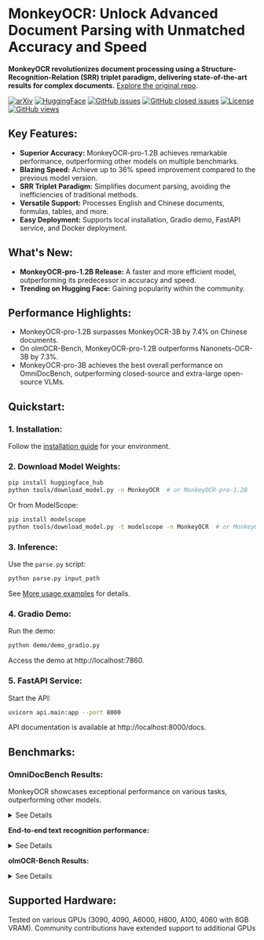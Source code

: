 # MonkeyOCR: Unlock Advanced Document Parsing with Unmatched Accuracy and Speed

**MonkeyOCR revolutionizes document processing using a Structure-Recognition-Relation (SRR) triplet paradigm, delivering state-of-the-art results for complex documents.** [Explore the original repo](https://github.com/Yuliang-Liu/MonkeyOCR).

[![arXiv](https://img.shields.io/badge/Arxiv-MonkeyOCR-b31b1b.svg?logo=arXiv)](https://arxiv.org/abs/2506.05218)
[![HuggingFace](https://img.shields.io/badge/HuggingFace%20Weights-black.svg?logo=HuggingFace)](https://huggingface.co/echo840/MonkeyOCR)
[![GitHub issues](https://img.shields.io/github/issues/Yuliang-Liu/MonkeyOCR?color=critical&label=Issues)](https://github.com/Yuliang-Liu/MonkeyOCR/issues?q=is%3Aopen+is%3Aissue)
[![GitHub closed issues](https://img.shields.io/github/issues-closed/Yuliang-Liu/MonkeyOCR?color=success&label=Issues)](https://github.com/Yuliang-Liu/MonkeyOCR/issues?q=is%3Aissue+is%3Aclosed)
[![License](https://img.shields.io/badge/License-Apache%202.0-yellow)](https://github.com/Yuliang-Liu/MonkeyOCR/blob/main/LICENSE.txt)
[![GitHub views](https://komarev.com/ghpvc/?username=Yuliang-Liu&repo=MonkeyOCR&color=brightgreen&label=Views)](https://github.com/Yuliang-Liu/MonkeyOCR)

## Key Features:

*   **Superior Accuracy:** MonkeyOCR-pro-1.2B achieves remarkable performance, outperforming other models on multiple benchmarks.
*   **Blazing Speed:** Achieve up to 36% speed improvement compared to the previous model version.
*   **SRR Triplet Paradigm:** Simplifies document parsing, avoiding the inefficiencies of traditional methods.
*   **Versatile Support:** Processes English and Chinese documents, formulas, tables, and more.
*   **Easy Deployment:** Supports local installation, Gradio demo, FastAPI service, and Docker deployment.

## What's New:

*   **MonkeyOCR-pro-1.2B Release:** A faster and more efficient model, outperforming its predecessor in accuracy and speed.
*   **Trending on Hugging Face:**  Gaining popularity within the community.

## Performance Highlights:

*   MonkeyOCR-pro-1.2B surpasses MonkeyOCR-3B by 7.4% on Chinese documents.
*   On olmOCR-Bench, MonkeyOCR-pro-1.2B outperforms Nanonets-OCR-3B by 7.3%.
*   MonkeyOCR-pro-3B achieves the best overall performance on OmniDocBench, outperforming closed-source and extra-large open-source VLMs.

## Quickstart:

### 1. Installation:

Follow the [installation guide](https://github.com/Yuliang-Liu/MonkeyOCR/blob/main/docs/install_cuda_pp.md#install-with-cuda-support) for your environment.

### 2. Download Model Weights:

```bash
pip install huggingface_hub
python tools/download_model.py -n MonkeyOCR  # or MonkeyOCR-pro-1.2B
```

Or from ModelScope:
```bash
pip install modelscope
python tools/download_model.py -t modelscope -n MonkeyOCR  # or MonkeyOCR-pro-1.2B
```

### 3. Inference:

Use the `parse.py` script:

```bash
python parse.py input_path
```

See [More usage examples](https://github.com/Yuliang-Liu/MonkeyOCR#quick-start) for details.

### 4. Gradio Demo:

Run the demo:

```bash
python demo/demo_gradio.py
```

Access the demo at http://localhost:7860.

### 5. FastAPI Service:

Start the API:

```bash
uvicorn api.main:app --port 8000
```

API documentation is available at http://localhost:8000/docs.

## Benchmarks:

### OmniDocBench Results:

MonkeyOCR showcases exceptional performance on various tasks, outperforming other models.

<details>
  <summary>See Details</summary>
  
  **End-to-end evaluation results:**
  <!-- Table will be added here -->
  <table>
    <thead>
		<tr align='center'>
    		<th>Model<br>Type</th>
        	<th>Methods</th>
        	<th colspan="2">Overall<sup>Edit</sup>↓</th>
        	<th colspan="2">Text<sup>Edit</sup>↓</th>
        	<th colspan="2">Formula<sup>Edit</sup>↓</th>
        	<th colspan="2">Table<sup>TEDS</sup>↑</th>
        	<th colspan="2">Table<sup>Edit</sup>↓</th>
        	<th colspan="2">Read Order<sup>Edit</sup>↓</th>
    	</tr>
    </thead>
    <tbody>
    	<tr align='center'>
    		<td rowspan='8'>Pipeline<br>Tools</td>
        	<td>MinerU</td>
        	<td>0.150</td>
        	<td>0.357</td>
        	<td>0.061</td>
        	<td>0.215</td>
        	<td>0.278</td>
        	<td>0.577</td>
        	<td>78.6</td>
        	<td>62.1</td>
        	<td>0.180</td>
        	<td>0.344</td>
        	<td>0.079</td>
        	<td>0.292</td>
    	</tr>
    	<tr align='center'>
        	<td>Marker</td>
        	<td>0.336</td>
        	<td>0.556</td>
        	<td>0.080</td>
        	<td>0.315</td>
        	<td>0.530</td>
        	<td>0.883</td>
        	<td>67.6</td>
        	<td>49.2</td>
        	<td>0.619</td>
        	<td>0.685</td>
        	<td>0.114</td>
        	<td>0.340</td>
    	</tr>
    	<tr align='center'>
        	<td>Mathpix</td>
        	<td>0.191</td>
        	<td>0.365</td>
        	<td>0.105</td>
        	<td>0.384</td>
        	<td>0.306</td>
        	<td><strong>0.454</strong></td>
        	<td>77.0</td>
        	<td>67.1</td>
        	<td>0.243</td>
        	<td>0.320</td>
        	<td>0.108</td>
        	<td>0.304</td>
    	</tr>
    	<tr align='center'>
        	<td>Docling</td>
        	<td>0.589</td>
        	<td>0.909</td>
        	<td>0.416</td>
        	<td>0.987</td>
        	<td>0.999</td>
        	<td>1</td>
        	<td>61.3</td>
        	<td>25.0</td>
        	<td>0.627</td>
        	<td>0.810</td>
        	<td>0.313</td>
        	<td>0.837</td>
    	</tr>
    	<tr align='center'>
        	<td>Pix2Text</td>
        	<td>0.320</td>
        	<td>0.528</td>
        	<td>0.138</td>
        	<td>0.356</td>
        	<td>0.276</td>
        	<td>0.611</td>
        	<td>73.6</td>
        	<td>66.2</td>
        	<td>0.584</td>
        	<td>0.645</td>
        	<td>0.281</td>
        	<td>0.499</td>
    	</tr>
    	<tr align='center'>
        	<td>Unstructured</td>
        	<td>0.586</td>
        	<td>0.716</td>
        	<td>0.198</td>
        	<td>0.481</td>
        	<td>0.999</td>
        	<td>1</td>
        	<td>0</td>
        	<td>0.06</td>
        	<td>1</td>
        	<td>0.998</td>
        	<td>0.145</td>
        	<td>0.387</td>
    	</tr>
    	<tr align='center'>
        	<td>OpenParse</td>
        	<td>0.646</td>
        	<td>0.814</td>
        	<td>0.681</td>
        	<td>0.974</td>
        	<td>0.996</td>
        	<td>1</td>
        	<td>64.8</td>
        	<td>27.5</td>
        	<td>0.284</td>
        	<td>0.639</td>
        	<td>0.595</td>
        	<td>0.641</td>
    	</tr>
    	<tr align='center'>
        	<td>PPStruct-V3</td>
        	<td>0.145</td>
        	<td><strong>0.206</strong></td>
        	<td>0.058</td>
        	<td><strong>0.088</strong></td>
        	<td>0.295</td>
        	<td>0.535</td>
        	<td>-</td>
        	<td>-</td>
        	<td>0.159</td>
        	<td><strong>0.109</strong></td>
        	<td><strong>0.069</strong></td>
        	<td><strong>0.091</strong></td>
    	</tr>
    	<tr align='center'>
    		<td rowspan='8'>Expert<br>VLMs</td>
        	<td>GOT-OCR</td>
        	<td>0.287</td>
        	<td>0.411</td>
        	<td>0.189</td>
        	<td>0.315</td>
        	<td>0.360</td>
        	<td>0.528</td>
        	<td>53.2</td>
        	<td>47.2</td>
        	<td>0.459</td>
        	<td>0.520</td>
        	<td>0.141</td>
        	<td>0.280</td>
    	</tr>
    	<tr align='center'>
        	<td>Nougat</td>
        	<td>0.452</td>
        	<td>0.973</td>
        	<td>0.365</td>
        	<td>0.998</td>
        	<td>0.488</td>
        	<td>0.941</td>
        	<td>39.9</td>
        	<td>0</td>
        	<td>0.572</td>
        	<td>1.000</td>
        	<td>0.382</td>
        	<td>0.954</td>
    	</tr>
    	<tr align='center'>
        	<td>Mistral OCR</td>
        	<td>0.268</td>
        	<td>0.439</td>
        	<td>0.072</td>
        	<td>0.325</td>
        	<td>0.318</td>
        	<td>0.495</td>
        	<td>75.8</td>
        	<td>63.6</td>
        	<td>0.600</td>
        	<td>0.650</td>
        	<td>0.083</td>
        	<td>0.284</td>
    	</tr>
    	<tr align='center'>
        	<td>OLMOCR-sglang</td>
        	<td>0.326</td>
        	<td>0.469</td>
        	<td>0.097</td>
        	<td>0.293</td>
        	<td>0.455</td>
        	<td>0.655</td>
        	<td>68.1</td>
        	<td>61.3</td>
        	<td>0.608</td>
        	<td>0.652</td>
        	<td>0.145</td>
        	<td>0.277</td>
    	</tr>
    	<tr align='center'>
        	<td>SmolDocling-256M</td>
        	<td>0.493</td>
        	<td>0.816</td>
        	<td>0.262</td>
        	<td>0.838</td>
        	<td>0.753</td>
        	<td>0.997</td>
        	<td>44.9</td>
        	<td>16.5</td>
        	<td>0.729</td>
        	<td>0.907</td>
        	<td>0.227</td>
        	<td>0.522</td>
    	</tr>
    	<tr align='center'>
        	<td>Dolphin</td>
        	<td>0.206</td>
        	<td>0.306</td>
        	<td>0.107</td>
        	<td>0.197</td>
        	<td>0.447</td>
        	<td>0.580</td>
        	<td>77.3</td>
        	<td>67.2</td>
        	<td>0.180</td>
        	<td>0.285</td>
        	<td>0.091</td>
        	<td>0.162</td>
    	</tr>
    	<tr align='center'>
        	<td>MinerU 2</td>
        	<td>0.139</td>
        	<td>0.240</td>
        	<td><strong>0.047</strong></td>
        	<td>0.109</td>
        	<td>0.297</td>
        	<td>0.536</td>
        	<td><strong>82.5</strong></td>
        	<td>79.0</td>
        	<td>0.141</td>
        	<td>0.195</td>
        	<td><strong>0.069</strong></td>
        	<td>0.118</td>
    	</tr>
    	<tr align='center'>
        	<td>OCRFlux</td>
        	<td>0.195</td>
        	<td>0.281</td>
        	<td>0.064</td>
        	<td>0.183</td>
        	<td>0.379</td>
        	<td>0.613</td>
        	<td>71.6</td>
        	<td>81.3</td>
        	<td>0.253</td>
        	<td>0.139</td>
        	<td>0.086</td>
        	<td>0.187</td>
    	</tr>
    	<tr align='center'>
    		<td rowspan='3'>General<br>VLMs</td>
        	<td>GPT4o</td>
        	<td>0.233</td>
        	<td>0.399</td>
        	<td>0.144</td>
        	<td>0.409</td>
        	<td>0.425</td>
        	<td>0.606</td>
        	<td>72.0</td>
        	<td>62.9</td>
        	<td>0.234</td>
        	<td>0.329</td>
        	<td>0.128</td>
        	<td>0.251</td>
    	</tr>
    	<tr align='center'>
        	<td>Qwen2.5-VL-7B</td>
        	<td>0.312</td>
        	<td>0.406</td>
        	<td>0.157</td>
        	<td>0.228</td>
        	<td>0.351</td>
        	<td>0.574</td>
        	<td>76.4</td>
        	<td>72.2</td>
        	<td>0.588</td>
        	<td>0.619</td>
        	<td>0.149</td>
        	<td>0.203</td>
    	</tr>
    	<tr align='center'>
        	<td>InternVL3-8B</td>
        	<td>0.314</td>
        	<td>0.383</td>
        	<td>0.134</td>
        	<td>0.218</td>
        	<td>0.417</td>
        	<td>0.563</td>
        	<td>66.1</td>
        	<td>73.1</td>
        	<td>0.586</td>
        	<td>0.564</td>
        	<td>0.118</td>
        	<td>0.186</td>
    	</tr>
    	<tr align='center'>
    		<td rowspan='4'>Mix</td>
        	<td><strong>MonkeyOCR-3B <a href="https://huggingface.co/echo840/MonkeyOCR/blob/main/Structure/doclayout_yolo_docstructbench_imgsz1280_2501.pt">[Weight]</a></strong></td>
        	<td>0.140</td>
        	<td>0.297</td>
        	<td>0.058</td>
        	<td>0.185</td>
        	<td>0.238</td>
        	<td>0.506</td>
        	<td>80.2</td>
        	<td>77.7</td>
        	<td>0.170</td>
        	<td>0.253</td>
        	<td>0.093</td>
        	<td>0.244</td>
    	</tr>
    	<tr align='center'>
        	<td><strong>MonkeyOCR-3B* <a href="https://huggingface.co/echo840/MonkeyOCR/blob/main/Structure/layout_zh.pt">[Weight]</a></strong></td>
        	<td>0.154</td>
        	<td>0.277</td>
        	<td>0.073</td>
        	<td>0.134</td>
        	<td>0.255</td>
        	<td>0.529</td>
        	<td>78.2</td>
        	<td>76.2</td>
        	<td>0.182</td>
        	<td>0.262</td>
        	<td>0.105</td>
        	<td>0.183</td>
    	</tr>
    	<tr align='center'>
        	<td><strong>MonkeyOCR-pro-3B <a href="http://vlrlabmonkey.xyz:7685/">[Demo]</a></strong></td>
        	<td><strong>0.138</strong></td>
        	<td><strong>0.206</strong></td>
        	<td>0.067</td>
        	<td>0.107</td>
        	<td><strong>0.246</strong></td>
        	<td><strong>0.421</strong></td>
        	<td>81.5</td>
        	<td><strong>87.5</strong></td>
        	<td><strong>0.139</strong></td>
        	<td>0.111</td>
        	<td>0.100</td>
        	<td>0.185</td>
    	</tr>
    	<tr align='center'>
        	<td><strong>MonkeyOCR-pro-1.2B <a href="https://huggingface.co/echo840/MonkeyOCR-pro-1.2B">[Weight]</a></strong></td>
        	<td>0.153</td>
        	<td>0.223</td>
        	<td>0.066</td>
        	<td>0.123</td>
        	<td>0.272</td>
        	<td>0.449</td>
        	<td>76.5</td>
        	<td>83.7</td>
        	<td>0.176</td>
        	<td>0.131</td>
        	<td>0.097</td>
        	<td>0.187</td>
    	</tr>
    </tbody>
  </table>
</details>

**End-to-end text recognition performance:**
<details>
  <summary>See Details</summary>
   <!-- Table will be added here -->
  <table>
    <thead>
	<tr>
	<th><strong>Model<br>Type</strong></th>
	<th><strong>Models</strong></th>
	<th><strong>Book</strong></th>
	<th><strong>Slides</strong></th>
	<th><strong>Financial<br>Report</strong></th>
	<th><strong>Textbook</strong></th>
	<th><strong>Exam<br>Paper</strong></th>
	<th><strong>Magazine</strong></th>
	<th><strong>Academic<br>Papers</strong></th>
	<th><strong>Notes</strong></th>
	<th><strong>Newspaper</strong></th>
	<th><strong>Overall</strong></th>
	</tr>
	</thead>
	<tbody>
	<tr>
	<td rowspan="3"><strong>Pipeline<br>Tools</strong></td>
	<td>MinerU</td>
	<td>0.055</td>
	<td>0.124</td>
	<td><u>0.033</u></td>
	<td>0.102</td>
	<td>0.159</td>
	<td><strong>0.072</strong></td>
	<td><u>0.025</u></td>
	<td>0.984</td>
	<td>0.171</td>
	<td>0.206</td>
	</tr>
	<tr>
	<td>Marker</td>
	<td>0.074</td>
	<td>0.340</td>
	<td>0.089</td>
	<td>0.319</td>
	<td>0.452</td>
	<td>0.153</td>
	<td>0.059</td>
	<td>0.651</td>
	<td>0.192</td>
	<td>0.274</td>
	</tr>
	<tr>
	<td>Mathpix</td>
	<td>0.131</td>
	<td>0.220</td>
	<td>0.202</td>
	<td>0.216</td>
	<td>0.278</td>
	<td>0.147</td>
	<td>0.091</td>
	<td>0.634</td>
	<td>0.690</td>
	<td>0.300</td>
	</tr>
	<tr>
	<td rowspan="4"><strong>Expert<br>VLMs</strong></td>
	<td>GOT-OCR</td>
	<td>0.111</td>
	<td>0.222</td>
	<td>0.067</td>
	<td>0.132</td>
	<td>0.204</td>
	<td>0.198</td>
	<td>0.179</td>
	<td>0.388</td>
	<td>0.771</td>
	<td>0.267</td>
	</tr>
	<tr>
	<td>Nougat</td>
	<td>0.734</td>
	<td>0.958</td>
	<td>1.000</td>
	<td>0.820</td>
	<td>0.930</td>
	<td>0.830</td>
	<td>0.214</td>
	<td>0.991</td>
	<td>0.871</td>
	<td>0.806</td>
	</tr>
	<tr>
	<td>Dolphin</td>
	<td>0.091</td>
	<td>0.131</td>
	<td>0.057</td>
	<td>0.146</td>
	<td>0.231</td>
	<td>0.121</td>
	<td>0.074</td>
	<td>0.363</td>
	<td>0.307</td>
	<td>0.177</td>
	</tr>
	<tr>
	<td>OCRFlux</td>
	<td>0.068</td>
	<td>0.125</td>
	<td>0.092</td>
	<td>0.102</td>
	<td>0.119</td>
	<td>0.083</td>
	<td>0.047</td>
	<td>0.223</td>
	<td>0.536</td>
	<td>0.149</td>
	</tr>
	<tr>
	<td rowspan="3"><strong>General<br>VLMs</strong></td>
	<td>GPT4o</td>
	<td>0.157</td>
	<td>0.163</td>
	<td>0.348</td>
	<td>0.187</td>
	<td>0.281</td>
	<td>0.173</td>
	<td>0.146</td>
	<td>0.607</td>
	<td>0.751</td>
	<td>0.316</td>
	</tr>
	<tr>
	<td>Qwen2.5-VL-7B</td>
	<td>0.148</td>
	<td><strong>0.053</strong></td>
	<td>0.111</td>
	<td>0.137</td>
	<td>0.189</td>
	<td>0.117</td>
	<td>0.134</td>
	<td>0.204</td>
	<td>0.706</td>
	<td>0.205</td>
	</tr>
	<tr>
	<td>InternVL3-8B</td>
	<td>0.163</td>
	<td><u>0.056</u></td>
	<td>0.107</td>
	<td>0.109</td>
	<td>0.129</td>
	<td>0.100</td>
	<td>0.159</td>
	<td><strong>0.150</strong></td>
	<td>0.681</td>
	<td>0.188</td>
	</tr>
	<tr>
	<td rowspan="4"><strong>Mix</strong></td>
	<td><strong>MonkeyOCR-3B <a href="https://huggingface.co/echo840/MonkeyOCR/blob/main/Structure/doclayout_yolo_docstructbench_imgsz1280_2501.pt">[Weight]</a></strong></td>
	<td><strong>0.046</strong></td>
	<td>0.120</td>
	<td><strong>0.024</strong></td>
	<td>0.100</td>
	<td>0.129</td>
	<td>0.086</td>
	<td><strong>0.024</strong></td>
	<td>0.643</td>
	<td><u>0.131</u></td>
	<td>0.155</td>
	</tr>
	<tr>
	<td><strong>MonkeyOCR-3B* <a href="https://huggingface.co/echo840/MonkeyOCR/blob/main/Structure/layout_zh.pt">[Weight]</a></strong></td>
	<td><u>0.054</u></td>
	<td>0.203</td>
	<td>0.038</td>
	<td>0.112</td>
	<td>0.138</td>
	<td>0.111</td>
	<td>0.032</td>
	<td>0.194</td>
	<td>0.136</td>
	<td>0.120</td>
	</tr>
	<tr>
	<td><strong>MonkeyOCR-pro-3B <a href="http://vlrlabmonkey.xyz:7685/">[Demo]</a></strong></td>
	<td>0.084</td>
	<td>0.129</td>
	<td>0.060</td>
	<td><strong>0.090</strong></td>
	<td><strong>0.107</strong></td>
	<td><u>0.073</u></td>
	<td>0.050</td>
	<td><u>0.171</u></td>
	<td><strong>0.107</strong></td>
	<td><strong>0.100</strong></td>
	</tr>
	<tr>
	<td><strong>MonkeyOCR-pro-1.2B <a href="https://huggingface.co/echo840/MonkeyOCR-pro-1.2B">[Weight]</a></strong></td>
	<td>0.087</td>
	<td>0.142</td>
	<td>0.059</td>
	<td><u>0.093</u></td>
	<td><u>0.115</u></td>
	<td>0.085</td>
	<td>0.045</td>
	<td>0.226</td>
	<td>0.122</td>
	<td><u>0.112</u></td>
	</tr>
	</tbody>
  </table>
</details>

**olmOCR-Bench Results:**
<details>
  <summary>See Details</summary>

  <!-- Table will be added here -->
  <table>
    <thead>
    <tr>
    <th>Model</th>
    <th>ArXiv</th>
    <th>Old Scans<br>Math</th>
    <th>Tables</th>
    <th>Old Scans</th>
    <th>Headers and<br>Footers</th>
    <th>Multi<br>column</th>
    <th>Long Tiny<br>Text</th>
    <th>Base</th>
    <th>Overall</th>
    </tr>
    </thead>
    <tbody>
    <tr>
    <td>GOT OCR</td>
    <td>52.7</td>
    <td>52.0</td>
    <td>0.2</td>
    <td>22.1</td>
    <td>93.6</td>
    <td>42.0</td>
    <td>29.9</td>
    <td>94.0</td>
    <td>48.3 ± 1.1</td>
    </tr>
    <tr>
    <td>Marker</td>
    <td>76.0</td>
    <td>57.9</td>
    <td>57.6</td>
    <td>27.8</td>
    <td>84.9</td>
    <td>72.9</td>
    <td>84.6</td>
    <td><strong>99.1</strong></td>
    <td>70.1 ± 1.1</td>
    </tr>
    <tr>
    <td>MinerU</td>
    <td>75.4</td>
    <td>47.4</td>
    <td>60.9</td>
    <td>17.3</td>
    <td><strong>96.6</strong></td>
    <td>59.0</td>
    <td>39.1</td>
    <td>96.6</td>
    <td>61.5 ± 1.1</td>
    </tr>
    <tr>
    <td>Mistral OCR</td>
    <td>77.2</td>
    <td>67.5</td>
    <td>60.6</td>
    <td>29.3</td>
    <td>93.6</td>
    <td>71.3</td>
    <td>77.1</td>
    <td>99.4</td>
    <td>72.0 ± 1.1</td>
    </tr>
    <tr>
    <td>Nanonets OCR</td>
    <td>67.0</td>
    <td>68.6</td>
    <td><strong>77.7</strong></td>
    <td>39.5</td>
    <td>40.7</td>
    <td>69.9</td>
    <td>53.4</td>
    <td>99.3</td>
    <td>64.5 ± 1.1</td>
    </tr>
    <tr>
    <td>GPT-4o<br>(No Anchor)</td>
    <td>51.5</td>
    <td><strong>75.5</strong></td>
    <td>69.1</td>
    <td>40.9</td>
    <td>94.2</td>
    <td>68.9</td>
    <td>54.1</td>
    <td>96.7</td>
    <td>68.9 ± 1.1</td>
    </tr>
    <tr>
    <td>GPT-4o<br>(Anchored)</td>
    <td>53.5</td>
    <td>74.5</td>
    <td>70.0</td>
    <td>40.7</td>
    <td>93.8</td>
    <td>69.3</td>
    <td>60.6</td>
    <td>96.8</td>
    <td>69.9 ± 1.1</td>
    </tr>
    <tr>
    <td>Gemini Flash 2<br>(No Anchor)</td>
    <td>32.1</td>
    <td>56.3</td>
    <td>61.4</td>
    <td>27.8</td>
    <td>48.0</td>
    <td>58.7</td>
    <td><strong>84.4</strong></td>
    <td>94.0</td>
    <td>57.8 ± 1.1</td>
    </tr>
    <tr>
    <td>Gemini Flash 2<br>(Anchored)</td>
    <td>54.5</td>
    <td>56.1</td>
    <td>72.1</td>
    <td>34.2</td>
    <td>64.7</td>
    <td>61.5</td>
    <td>71.5</td>
    <td>95.6</td>
    <td>63.8 ± 1.2</td>
    </tr>
    <tr>
    <td>Qwen 2 VL<br>(No Anchor)</td>
    <td>19.7</td>
    <td>31.7</td>
    <td>24.2</td>
    <td>17.1</td>
    <td>88.9</td>
    <td>8.3</td>
    <td>6.8</td>
    <td>55.5</td>
    <td>31.5 ± 0.9</td>
    </tr>
    <tr>
    <td>Qwen 2.5 VL<br>(No Anchor)</td>
    <td>63.1</td>
    <td>65.7</td>
    <td>67.3</td>
    <td>38.6</td>
    <td>73.6</td>
    <td>68.3</td>
    <td>49.1</td>
    <td>98.3</td>
    <td>65.5 ± 1.2</td>
    </tr>
    <tr>
    <td>olmOCR v0.1.75<br>(No Anchor)</td>
    <td>71.5</td>
    <td>71.4</td>
    <td>71.4</td>
    <td><strong>42.8</strong></td>
    <td>94.1</td>
    <td>77.7</td>
    <td>71.0</td>
    <td>97.8</td>
    <td>74.7 ± 1.1</td>
    </tr>
    <tr>
    <td>olmOCR v0.1.75<br>(Anchored)</td>
    <td>74.9</td>
    <td>71.2</td>
    <td>71.0</td>
    <td>42.2</td>
    <td>94.5</td>
    <td><strong>78.3</strong></td>
    <td>73.3</td>
    <td>98.3</td>
    <td>75.5 ± 1.0</td>
    </tr>
    <tr>
    <td>MonkeyOCR-pro-3B <a href="http://vlrlabmonkey.xyz:7685/">[Demo]</a></td>
    <td><strong>83.8</strong></td>
    <td>68.8</td>
    <td>74.6</td>
    <td>36.1</td>
    <td>91.2</td>
    <td>76.6</td>
    <td>80.1</td>
    <td>95.3</td>
    <td><strong>75.8 ± 1.0</strong></td>
    </tr>
    <tr>
    <td>MonkeyOCR-pro-1.2B <a href="https://huggingface.co/echo840/MonkeyOCR-pro-1.2B">[Weight]</a></td>
    <td>80.5</td>
    <td>62.9</td>
    <td>71.1</td>
    <td>32.9</td>
    <td>92.2</td>
    <td>68.3</td>
    <td>74.0</td>
    <td>92.6</td>
    <td>71.8 ± 1.1</td>
    </tr>
    </tbody>
    </table>
</details>

## Supported Hardware:

Tested on various GPUs (3090, 4090, A6000, H800, A100, 4060 with 8GB VRAM). Community contributions have extended support to additional GPUs
